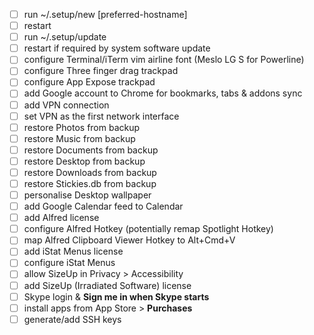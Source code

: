 - [ ] run ~/.setup/new [preferred-hostname]
- [ ] restart
- [ ] run ~/.setup/update
- [ ] restart if required by system software update
- [ ] configure Terminal/iTerm vim airline font (Meslo LG S for Powerline)
- [ ] configure Three finger drag trackpad
- [ ] configure App Expose trackpad
- [ ] add Google account to Chrome for bookmarks, tabs &amp; addons sync
- [ ] add VPN connection
- [ ] set VPN as the first network interface
- [ ] restore Photos from backup
- [ ] restore Music from backup
- [ ] restore Documents from backup
- [ ] restore Desktop from backup
- [ ] restore Downloads from backup
- [ ] restore Stickies.db from backup
- [ ] personalise Desktop wallpaper
- [ ] add Google Calendar feed to Calendar
- [ ] add Alfred license
- [ ] configure Alfred Hotkey (potentially remap Spotlight Hotkey)
- [ ] map Alfred Clipboard Viewer Hotkey to Alt+Cmd+V
- [ ] add iStat Menus license
- [ ] configure iStat Menus
- [ ] allow SizeUp in Privacy &gt; Accessibility
- [ ] add SizeUp (Irradiated Software) license
- [ ] Skype login &amp; **Sign me in when Skype starts**
- [ ] install apps from App Store &gt; **Purchases**
- [ ] generate/add SSH keys
